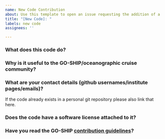 ```yaml
---
name: New Code Contribution
about: Use this template to open an issue requesting the addition of a new code
title: "[New Code]: "
labels: new code
assignees: ''

---
```


### What does this code do?

### Why is it useful to the GO-SHIP/oceanographic cruise community?

### What are your contact details (github usernames/institute pages/emails)?
If the code already exists in a personal git repository please also link that here.

### Does the code have a software license attached to it?

### Have you read the GO-SHIP [contribution guidelines](https://github.com/GO-SHIP-Oceanography/.github/blob/main/contributing.md)?
